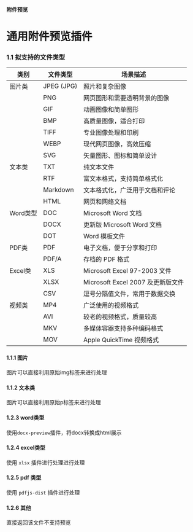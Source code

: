 #### 附件预览

# 通用附件预览插件




### 1.1 拟支持的文件类型

| 类别 | 文件类型 | 场景描述 |
|----------|------------------------------------------|-----------------------------|
| 图片类 | JPEG (JPG) | 照片和复杂图像 | 
| | PNG | 网页图形和需要透明背景的图像 |
| | GIF | 动画图像和简单图形 |
| | BMP | 高质量图像，适合打印 | 
| | TIFF | 专业图像处理和印刷 |
| | WEBP | 现代网页图像，高效压缩 |
| | SVG | 矢量图形、图标和简单设计 | 
| 文本类 | TXT | 纯文本文件 |
| | RTF | 富文本格式，支持简单格式化 | 
| | Markdown | 文本格式化，广泛用于文档和评论 | 
| | HTML | 网页和网络文档 | 
| Word类型 | DOC | Microsoft Word 文档 |
| | DOCX | 更新版 Microsoft Word 文档 | 
| | DOT | Word 模板文件 | 
| PDF类 | PDF | 电子文档，便于分享和打印 |
| | PDF/A | 存档的 PDF 格式 |
| Excel类 | XLS | Microsoft Excel 97-2003 文件 |
| | XLSX | Microsoft Excel 2007 及更新版文件 |
| | CSV | 逗号分隔值文件，常用于数据交换 |
| 视频类 | MP4 | 广泛使用的视频格式 |
| | AVI | 较老的视频格式，质量较高 |
| | MKV | 多媒体容器支持多种编码格式 |
| | MOV | Apple QuickTime 视频格式 | | | WMV | Windows Media 视频格式 |



#### 1.1.1 图片

图片可以直接利用原始img标签来进行处理

#### 1.1.2 文本类

图片可以直接利用原始p标签来进行处理

#### 1.2.3  word类型

使用`docx-preview`插件，将docx转换成html展示

#### 1.2.4 excel类型

使用 `xlsx` 插件进行处理进行处理

#### 1.2.5 pdf 类型

使用 `pdfjs-dist` 插件进行处理

#### 1.2.6 其他

直接返回该文件不支持预览

